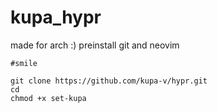 # kupa_hypr

made for arch :)
preinstall git and neovim

```
#smile

git clone https://github.com/kupa-v/hypr.git
cd
chmod +x set-kupa

```
